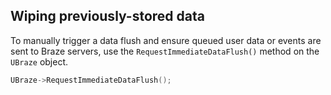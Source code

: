 ## Wiping previously-stored data

To manually trigger a data flush and ensure queued user data or events are sent to Braze servers, use the `RequestImmediateDataFlush()` method on the `UBraze` object.

```cpp
UBraze->RequestImmediateDataFlush();
```
